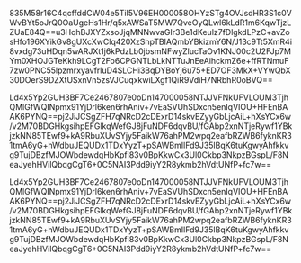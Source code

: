 835M58r16C4qcffddCW04e5TiI5V96EH000058OHYzSTg4OVJsdHR3S1c0VWvBYt5oJrQ0OaUgeHs1Hr/q5xAWSaT5MW7QveOyQLwl6kLdR1m6KqwTjzLZUaE84Q==u3HqhBJXYZxsoJjqMNNwvaGIr3Be1dKeulz7fDlgkdLPzC+avZosHfo196XYikGv8gUXcXwClq420XzShpTBIAQmbYBkizmY6N/J13c9Tt5XmR4i8vxdg73uHDqn5wARJXt1j6kPdzLb0jbsmNFwyZlucTaOv1KNJ00c2U2FJp7MYm0XHOJGTeKkh9LCgT2Fo6CPGNTLbLkNTTuJnEeAihckmZ6e+ffRTNmuF7zw0PNC55lpzmrxyavfrluD4SLCHi3BqDYBoYj6u75+ED7OF3MkX+VYwQbX30DOerS9DZXtUSxnVn5zsVJCuqxkwiLXgf1QiR9VdiH7NRbhR0oBVQ==



Ld4x5Yp2GUH3BF7Ce2467807e0oDn147000058NTJJVFNkUFVLOUM3TjhQMlGfWQINpmx91YjDrl6ken6rhAniv+7vEaSVUhSDxcn5enIqVIOU+HFEnBAAK6PYNQ==pj2JiJCSgZFH7qNRcD2cDExrD14skvEZyyGbLjcAiL+hXsYCx6w/v2M70BDGHkgsihpEFGlkqWefGJ8jFuNDF6dqvBU/fGAbp2xnNTjeRywf1YBkjzkNN85TEwf9+kA9RbuXUvSYjy5FaikW76ahPM2wpq2eafbRZWB6fyknKR31tmA6yG+hWdbuJEQUDx1TDxYyzT+pSAWBmIlFd9J35lBqK6tuKgwyAhfkkvg9TujDBzfMJOWbdewdqHbKpfi83v0BpKkwCx3Ul0Ckbp3NkpzBGspL/F8NeaJyehHVilQbqgCgT6+0C5NAI3Pdd9iyY2R8ykmb2hVdtUNfP+fc7w==


Ld4x5Yp2GUH3BF7Ce2467807e0oDn147000058NTJJVFNkUFVLOUM3TjhQMlGfWQINpmx91YjDrl6ken6rhAniv+7vEaSVUhSDxcn5enIqVIOU+HFEnBAAK6PYNQ==pj2JiJCSgZFH7qNRcD2cDExrD14skvEZyyGbLjcAiL+hXsYCx6w/v2M70BDGHkgsihpEFGlkqWefGJ8jFuNDF6dqvBU/fGAbp2xnNTjeRywf1YBkjzkNN85TEwf9+kA9RbuXUvSYjy5FaikW76ahPM2wpq2eafbRZWB6fyknKR31tmA6yG+hWdbuJEQUDx1TDxYyzT+pSAWBmIlFd9J35lBqK6tuKgwyAhfkkvg9TujDBzfMJOWbdewdqHbKpfi83v0BpKkwCx3Ul0Ckbp3NkpzBGspL/F8NeaJyehHVilQbqgCgT6+0C5NAI3Pdd9iyY2R8ykmb2hVdtUNfP+fc7w==
